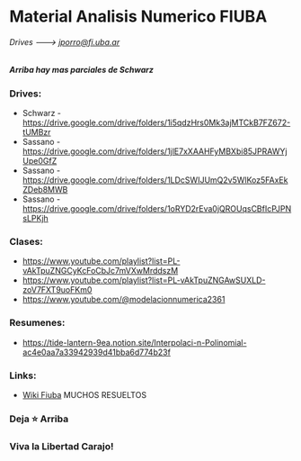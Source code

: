 # Material Analisis Numerico FIUBA
###### Drives ---> jporro@fi.uba.ar
##### Arriba hay mas parciales de Schwarz


### Drives:
* Schwarz - https://drive.google.com/drive/folders/1i5qdzHrs0Mk3ajMTCkB7FZ672-tUMBzr
* Sassano - https://drive.google.com/drive/folders/1jlE7xXAAHFyMBXbi85JPRAWYjUpe0GfZ
* Sassano - https://drive.google.com/drive/folders/1LDcSWIJUmQ2v5WlKoz5FAxEkZDeb8MWB
* Sassano - https://drive.google.com/drive/folders/1oRYD2rEva0jQROUqsCBfIcPJPNsLPKjh

### Clases: 
* https://www.youtube.com/playlist?list=PL-vAkTpuZNGCyKcFoCbJc7mVXwMrddszM
* https://www.youtube.com/playlist?list=PL-vAkTpuZNGAwSUXLD-zoV7FXT9uoFKm0
* https://www.youtube.com/@modelacionnumerica2361

### Resumenes:
* https://tide-lantern-9ea.notion.site/Interpolaci-n-Polinomial-ac4e0aa7a33942939d41bba6d774b23f

### Links: 
* [Wiki Fiuba](http://wiki.foros-fiuba.com.ar/materias:75:12) MUCHOS RESUELTOS

  
### Deja ⭐ Arriba
### Viva la Libertad Carajo!
